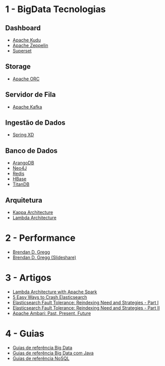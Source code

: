 # 1 - BigData Tecnologias

Dashboard
---------------
* [Apache Kudu](http://kudu.apache.org)<br>
* [Apache Zeppelin](https://zeppelin.apache.org/)<br>
* [Superset](https://github.com/airbnb/superset)<br>
 
Storage
---------------
* [Apache ORC](https://orc.apache.org)<br>

Servidor de Fila
---------------
* [Apache Kafka](http://kafka.apache.org)<br>

Ingestão de Dados
---------------
* [Spring XD](http://projects.spring.io/spring-xd/)<br>

Banco de Dados
---------------

* [ArangoDB](https://www.arangodb.com/)<br>
* [Neo4J](https://neo4j.com/)<br>
* [Redis](http://redis.io/)<br>
* [HBase](http://hbase.apache.org/)<br>
* [TitanDB](http://titan.thinkaurelius.com/)<br>

Arquitetura
---------------
* [Kappa Architecture](http://milinda.pathirage.org/kappa-architecture.com/)<br>
* [Lambda Architecture](http://lambda-architecture.net/)<br>

# 2 - Performance

* [Brendan D. Gregg](http://www.brendangregg.com/index.html)<br>
* [Brendan D. Gregg (Slideshare)](http://www.slideshare.net/brendangregg)<br>

# 3 - Artigos

* [Lambda Architecture with Apache Spark](https://dzone.com/articles/lambda-architecture-with-apache-spark?edition=238381&utm_source=Daily%20Digest&utm_medium=email&utm_campaign=dd%202016-11-04)<br>
* [5 Easy Ways to Crash Elasticsearch](https://dzone.com/articles/5-easy-ways-to-crash-elasticsearch)<br>
* [Elasticsearch Fault Tolerance: Reindexing Need and Strategies - Part I](https://dzone.com/articles/elasticsearch-fault-tolerance-reindexing-need-and)<br>
* [Elasticsearch Fault Tolerance: Reindexing Need and Strategies - Part II](https://dzone.com/articles/elasticsearch-fault-tolerance-reindexing-need-and-1?utm_content=buffere458b&utm_medium=social&utm_source=facebook.com&utm_campaign=buffer)<br>
* [Apache Ambari: Past, Present, Future](http://www.slideshare.net/hortonworks/apache-ambari-past-present-future)<br>

# 4 - Guias

* [Guias de referência Big Data](http://www.devmedia.com.br/guias/big-data/50)
* [Guias de referência Big Data com Java](http://www.devmedia.com.br/guias/big-data-com-java/17)
* [Guias de referência NoSQL](http://www.devmedia.com.br/guias/nosql/38)
